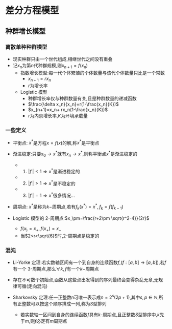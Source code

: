 # 差分方程模型

## 种群增长模型
### 离散单种种群模型
- 现实种群只由一个世代组成,相继世代之间没有重叠
- 记$x_n$为第$n$代种群规模,则$x_{n+1}=f(x_n)$
  - 指数增长模型:每一代个体繁殖的个体数量与该代个体数量只比是一个常数
    - $x_{n+1}=rx_n$
    - $r$为增长率
  - Logistic 模型
    - 种群增长率仅与种群数量有关,且是种群数量的递减函数
    - $\frac{\delta x_n}{x_n}=r(1-\frac{x_n}{K})$
    - $x_{n+1}=x_n+ rx_n(1-\frac{x_n}{K})$
    - $r$为内禀增长率,$K$为环境承载量



###  一些定义
- 平衡点: $x^*$是方程$x=f(x)$的解,称$x^*$是平衡点
- 渐进稳定:只要$x_0\to x^*$就有$x_n\to x^*$,则称平衡点$x^*$是渐进稳定的
  - 1. $|f'|<1\Rightarrow x^*$是渐进稳定的
  - 2. $|f'|>1\Rightarrow x^*$是不稳定的
  - 3. $|f'|=1\Rightarrow x^*$很多情况...
- 周期点: $x^*$是称为$k-$周期点,若有$f_k(x^*)=x^*,f_k=f(f_{k-1})$

- Logistic 模型的 2-周期点:$x_\pm=\frac{r+2\pm \sqrt{r^2-4}}{2r}$
  - $f(x_)=x_+,f(x_+)=x_-$
  - 当$2<r<\sqrt{6}$时,2-周期点是稳定的

### 混沌
- Li-Yorke 定理:若实数轴区间有一个到自身的连续函数$f$,$(f:[a,b]\to [a,b])$,若$f$有一个 3-周期点,那么$\forall k,f$有一个$k-$周期点
- 存在不可数个初始点,函数从这些点出发得到的序列最终会变得杂乱无章,无规律可循(走向混沌)

- Sharkovsky 定理:任一正整数$n$可唯一表示成$n=2^s(2p+1)$,其中$s,p\in \mathbb{N}$,所有正整数可以按这个顺序排成一列,称为$S$型排列
  - 若实数轴一区间到自身的连续函数$f$具有$k$-周期点,且正整数$S$型排序中,$k$先于$m$,则$f$必定有$m$周期点


















